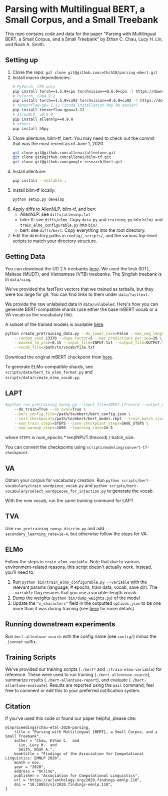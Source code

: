# Parsing with Multilingual BERT, a Small Corpus, and a Small Treebank

This repo contains code and data for the paper "Parsing with Multilingual BERT, a
Small Corpus, and a Small Treebank" by Ethan C. Chau, Lucy H. Lin, and Noah A. Smith.

## Setting up
1. Clone the repo: `git clone git@github.com:ethch18/parsing-mbert.git`
2. Install macro dependencies:
    ```bash
    # PyTorch, CPU-only
    pip install torch==1.5.0+cpu torchvision==0.6.0+cpu -f https://download.pytorch.org/whl/torch_stable.html
    # PyTorch, CUDA 9.2
    pip install torch==1.5.0+cu92 torchvision==0.6.0+cu92 -f https://download.pytorch.org/whl/torch_stable.html
    # tensorflow-gpu 1.12 (conda installation may be easier)
    pip install tensorflow-gpu==1.12
    # AllenNLP, v0.9.0
    pip install allennlp==0.9.0
    # others
    pip install h5py
    ```
3. Clone allentune, bilm-tf, bert.  You may need to check out the commit that
   was the most recent as of June 1, 2020.
    ```bash
    git clone git@github.com:allenai/allentune.git
    git clone git@github.com:allenai/bilm-tf.git
    git clone git@github.com:google-research/bert.git
    ```
4. Install allentune:
    ```bash
    pip install --editable .
    ```
5. Install bilm-tf locally:
    ```bash
    python setup.py develop
    ```
6. Apply diffs to AllenNLP, bilm-tf, and bert
    * AllenNLP: see `diffs/allennlp.txt`
    * bilm-tf: see `diffs/elmo`.  Copy `data.py` and `training.py` into `bilm/`
        and `train_elmo_configurable.py` into `bin/`.
    * bert: see `diffs/bert`.  Copy everything into the root directory.
7. Edit the directory paths in `config/`, `scripts/`, and the various top-level
   scripts to match your directory structure.

## Getting Data
You can download the UD 2.5 treebanks
[here](http://hdl.handle.net/11234/1-3105).  We used the Irish (IDT), Maltese
(MUDT), and Vietnamese (VTB) treebanks.  The Singlish treebank is in `data/sing`.

We've provided the fastText vectors that we trained as tarballs, but they were
too large for git.  You can find links to them under `data/fasttext`.

We provide the raw unlabeled data in `data/unlabeled`.  Here's how you can
generate BERT-compatible shards (use either the base mBERT vocab or a VA vocab
as the vocabulary file).

A subset of the trained models is available [here](https://drive.google.com/drive/folders/1AZi33t6u-xSA4L_cWQC7tz9VuZUxP9FP?usp=sharing).

```bash
python create_pretraining_data.py --do_lower_case=False --max_seq_length=128 \
    --random_seed 13370 --dupe_factor=5 --max_predictions_per_seq=20 \
    --masked_lm_prob=0.15 --input_file=INPUT.txt --output_file=OUTPUT.tfrecord \
    --vocab_file=/path/to/vocab/file.txt
```

Download the original mBERT checkpoint from
[here](https://storage.googleapis.com/bert_models/2018_11_23/multi_cased_L-12_H-768_A-12.zip).

To generate ELMo-compatible shards, see `scripts/data/bert_to_elmo_format.py`
and `scripts/data/create_elmo_vocab.py`.

## LAPT

```bash
#python run_pretraining_nonsp.py --input_file=INPUT.tfrecord --output_dir=/output/dir \
    --do_train=True --do_eval=True \
    --bert_config_file=/path/to/mbert/bert_config.json \
    --init_checkpoint=/path/to/mbert/bert_model.ckpt --train_batch_size=BATCH \
    --num_train_steps=STEPS --save_checkpoint_steps=SAVE_STEPS \
    --num_warmup_steps=1000 --learning_rate=2e-5
```
where `STEPS` is num_epochs * len(INPUT.tfrecord) / batch_size.

You can convert the checkpoints using `scripts/modeling/convert-tf-checkpoint`.

## VA

Obtain your corpus for vocabulary creation. Run
`python scripts/bert-vocabulary/train_wordpiece_vocab.py` and
`python scripts/bert-vocabulary/select_wordpieces_for_injection.py` to generate the vocab.

With the new vocab, run the same training command for LAPT.

## TVA

Use `run_pretraining_nonsp_discrim.py` and add `--secondary_learning_rate=1e-4`,
but otherwise follow the steps for VA.

## ELMo

Follow the steps in `train_elmo_variable`.  Note that due to various
environment-related reasons, this script doesn't actually work.  Instead,
you'll need to:
1. Run `python bin/train_elmo_configurable.py --variable` with the relevant
   params (language, # epochs, train data, vocab, save dir).  The `--variable`
   flag ensures that you use a variable-length vocab.
2. Dump the weights (`python bin/dump_weights.py`) of the model
3. Update the `"n_characters"` field in the outputted `options.json` to be one
   more than it was during training (see [here](https://github.com/allenai/bilm-tf#whats-the-deal-with-n_characters-and-padding)
   for more details).

## Running downstream experiments

Run `bert-allentune-search` with the config name (see `config/`) minus the
`.jsonnet` suffix.

## Training Scripts

We've provided our training scripts (`./bert*` and `./train-elmo-variable`) for
reference.  These were used to run training (`./bert-allentune-search`),
summarize results (`./bert-allentune-report`), and evaluate
(`./bert-allentune-evaluate`).  Results are reported using the `mail` command;
feel free to comment or edit this to your preferred notification system.

## Citation
If you've used this code or found our paper helpful, please cite:
```
@inproceedings{chau-etal-2020-parsing,
    title = "Parsing with Multilingual {BERT}, a Small Corpus, and a Small Treebank",
    author = "Chau, Ethan C.  and
      Lin, Lucy H.  and
      Smith, Noah A.",
    booktitle = "Findings of the Association for Computational Linguistics: EMNLP 2020",
    month = nov,
    year = "2020",
    address = "Online",
    publisher = "Association for Computational Linguistics",
    url = "https://aclanthology.org/2020.findings-emnlp.118",
    doi = "10.18653/v1/2020.findings-emnlp.118",
}
```

